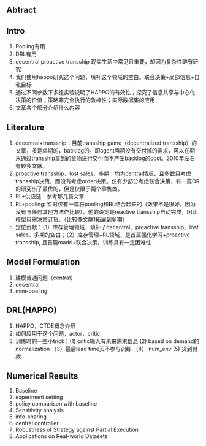 ## Abtract

## Intro
1. Pooling有用
2. DRL有用
3. decentral proactive transship 现实生活中常见且重要，却因为复杂性鲜有研究
4. 我们使用happo研究这个问题，填补这个领域的空白。联合决策+局部信息+自私目标
5. 通过不同参数下多组实验说明了HAPPO的有效性；探究了信息共享与中心化决策的价值；策略非完全执行的鲁棒性；实际数据集的应用
6. 文章各个部分介绍什么内容
## Literature
1. decentral+transship：目前transship game（decentralized transship）的文章，多是单期的，backlog的。即agent当期没有交付掉的需求，可以在期末通过transship拿到的货物进行交付而不产生backlog的cost。2010年左右有较多文献。
2. proactive transship、lost sales、多期：均为central情况，且多数只考虑transship决策，而没有考虑order决策。仅有少部分考虑联合决策，有一篇OR的研究出了最优的，但是仅限于两个零售商。
3. RL+供应链：参考那几篇文章
4. RL+pooling: 暂时仅有一篇将pooling和RL结合起来的（效果不是很好，因为没有与任何其他方法作比较），他的设定是reactive transship自动完成，因此模型只需决策订货。（比较像文献1拓展到多期）
5. 定位贡献：（1）库存管理领域，填补了decentral、proactive transship、lost sales、多期的空白；（2）库存管理+RL领域，是首篇强化学习+proactive transship, 且首篇madrl+联合决策，训练具有一定困难性
## Model Formulation
1. 建模普通问题（central）
2. decentral
3. mini-pooling
## DRL(HAPPO) 
1. HAPPO，CTDE概念介绍
2. 如何应用于这个问题，actor，critic
3. 训练时的一些小trick：(1) critic输入有未来需求信息 (2) based on demand的normalization （3）最后lead time天不参与训练 （4） num_env  (5) 货到付款 
## Numerical Results
1. Baseline
2. experiment setting
3. policy comparison with baseline
4. Sensitivity analysis
5. info-sharing
6. central controller
7. Robustness of Strategy against Partial Execution
8. Applications on Real-world Datasets